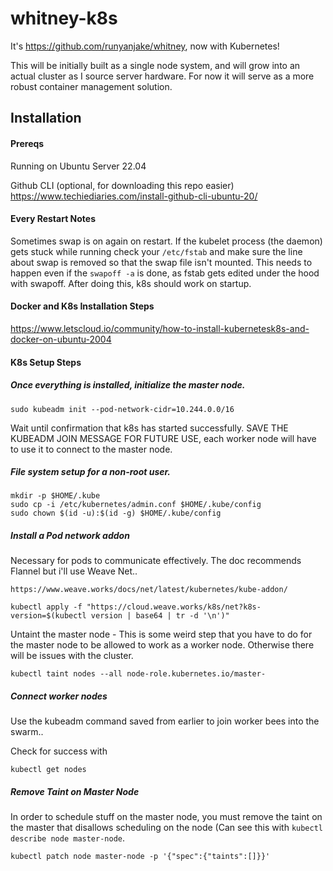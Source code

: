 # whitney-k8s
It's https://github.com/runyanjake/whitney, now with Kubernetes!

This will be initially built as a single node system, and will grow into an actual cluster as I source server hardware. For now it will serve as a more robust container management solution.

## Installation

#### Prereqs

Running on Ubuntu Server 22.04

Github CLI (optional, for downloading this repo easier)
https://www.techiediaries.com/install-github-cli-ubuntu-20/

#### Every Restart Notes

Sometimes swap is on again on restart. 
If the kubelet process (the daemon) gets stuck while running check your `/etc/fstab` and make sure the line about swap is removed so that the swap file isn't mounted. This needs to happen even if the `swapoff -a` is done, as fstab gets edited under the hood with swapoff.
After doing this, k8s should work on startup.

#### Docker and K8s Installation Steps 

https://www.letscloud.io/community/how-to-install-kubernetesk8s-and-docker-on-ubuntu-2004

#### K8s Setup Steps

##### Once everything is installed, initialize the master node.

```
sudo kubeadm init --pod-network-cidr=10.244.0.0/16
```

Wait until confirmation that k8s has started successfully. SAVE THE KUBEADM JOIN MESSAGE FOR FUTURE USE, each worker node will have to use it to connect to the master node.

##### File system setup for a non-root user.

```
mkdir -p $HOME/.kube
sudo cp -i /etc/kubernetes/admin.conf $HOME/.kube/config
sudo chown $(id -u):$(id -g) $HOME/.kube/config
```

##### Install a Pod network addon

Necessary for pods to communicate effectively. The doc recommends Flannel but i'll use Weave Net..  

`https://www.weave.works/docs/net/latest/kubernetes/kube-addon/`

```
kubectl apply -f "https://cloud.weave.works/k8s/net?k8s-version=$(kubectl version | base64 | tr -d '\n')"

```

Untaint the master node - This is some weird step that you have to do for the master node to be allowed to work as a worker node. Otherwise there will be issues with the cluster.

```
kubectl taint nodes --all node-role.kubernetes.io/master-
```


##### Connect worker nodes

Use the kubeadm command saved from earlier to join worker bees into the swarm..  

Check for success with

```
kubectl get nodes
```

##### Remove Taint on Master Node

In order to schedule stuff on the master node, you must remove the taint on the master that disallows scheduling on the node (Can see this with `kubectl describe node master-node`.

`kubectl patch node master-node -p '{"spec":{"taints":[]}}'`
